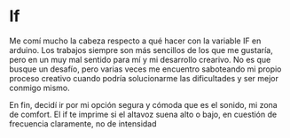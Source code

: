 # If

Me comí mucho la cabeza respecto a qué hacer con la variable IF en arduino. Los trabajos siempre son más sencillos de los que me gustaría, pero en un muy mal sentido para mí y mi desarrollo crearivo. No es que busque un desafío, pero varias veces me encuentro saboteando mi propio proceso creativo cuando podría solucionarme las dificultades y ser mejor conmigo mismo.

En fin, decidí ir por mi opción segura y cómoda que es el sonido, mi zona de comfort. El if te imprime si el altavoz suena alto o bajo, en cuestión de frecuencia claramente, no de intensidad
